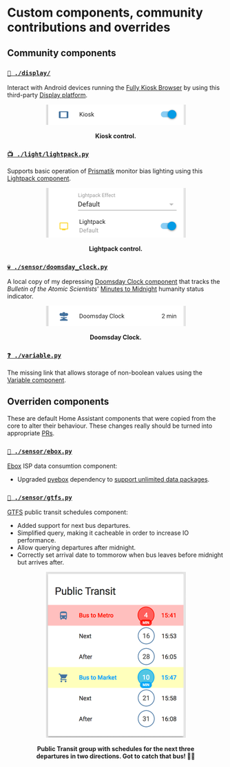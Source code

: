 # Custom components, community contributions and overrides


## Community components

### [`🎦 ./display/`](display)

Interact with Android devices running the [Fully Kiosk Browser](https://www.ozerov.de/fully-kiosk-browser) by using this third-party [Display platform](https://github.com/daemondazz/homeassistant-displays).

<div align="center">
    <figure>
        <div>
            <img src="../www/screenshots/card-kiosk.png" alt="Kiosk card" title="Kiosk control" width="325">
        </div>
        <figcaption>
            <p><strong>Kiosk control.</strong></p>
        </figcaption>
    </figure>
</div>


### [`📺 ./light/lightpack.py`](light/lightpack.py)

Supports basic operation of [Prismatik](https://github.com/psieg/Lightpack) monitor bias lighting using this [Lightpack component](https://github.com/kklemm91/Lightpack-HASS).

<div align="center">
    <figure>
        <div>
            <img src="../www/screenshots/card-lightpack.png" alt="Lightpack card" title="Lightpack control" width="325">
        </div>
        <figcaption>
            <p><strong>Lightpack control.</strong></p>
        </figcaption>
    </figure>
</div>


### [`💀 ./sensor/doomsday_clock.py`](sensor/doomsday_clock.py)

A local copy of my depressing [Doomsday Clock component](https://github.com/renemarc/home-assistant-custom-components) that tracks the _Bulletin of the Atomic Scientists_' [Minutes to Midnight](https://thebulletin.org/timeline) humanity status indicator.

<div align="center">
    <figure>
        <div>
            <img src="../www/screenshots/card-doomsday.png" alt="Doomsday Clock card" title="Doomsday Clock" width="325">
        </div>
        <figcaption>
            <p><strong>Doomsday Clock.</strong></p>
        </figcaption>
    </figure>
</div>


### [`❓ ./variable.py`](variables.py)

The missing link that allows storage of non-boolean values using the [Variable component](https://github.com/rogro82/hass-variables).


## Overriden components

These are default Home Assistant components that were copied from the core to alter their behaviour. These changes really should be turned into appropriate [PRs](https://github.com/home-assistant/home-assistant/pulls).


### [`📡 ./sensor/ebox.py`](sensor/ebox.py)

[Ebox](https://github.com/home-assistant/home-assistant/blob/master/homeassistant/components/sensor/ebox.py) ISP data consumtion component:
- Upgraded [pyebox](https://github.com/titilambert/pyebox/) dependency to [support unlimited data packages](https://github.com/titilambert/pyebox/issues/1).


### [`🚌 ./sensor/gtfs.py`](sensor/gtfs.py)

[GTFS](https://github.com/home-assistant/home-assistant/blob/master/homeassistant/components/sensor/gtfs.py) public transit schedules component:
- Added support for next bus departures.
- Simplified query, making it cacheable in order to increase IO performance.
- Allow querying departures after midnight.
- Correctly set arrival date to tommorow when bus leaves before midnight but arrives after.

<div align="center">
    <figure>
        <div>
            <img src="../www/screenshots/group-transit.png" alt="Public Transit group" title="Public Transit" width="325">
        </div>
        <figcaption>
            <p><strong>Public Transit group with schedules for the next three departures in two directions. Got to catch that bus! 🚌🏃</strong></p>
        </figcaption>
    </figure>
</div>
